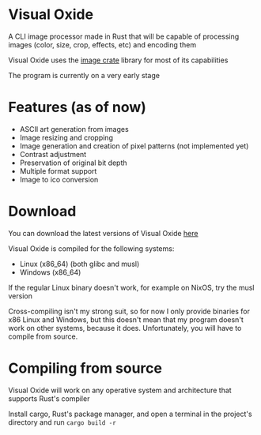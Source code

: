 # Visual Oxide
A CLI image processor made in Rust that will be capable of processing images (color, size, crop, effects, etc) and encoding them

Visual Oxide uses the [image crate](https://crates.io/crates/image) library for most of its capabilities 

The program is currently on a very early stage

# Features (as of now)
- ASCII art generation from images
- Image resizing and cropping
- Image generation and creation of pixel patterns (not implemented yet)
- Contrast adjustment
- Preservation of original bit depth
- Multiple format support
- Image to ico conversion

# Download
You can download the latest versions of Visual Oxide [here](https://github.com/spacebanana420/VisualOxide/releases)

Visual Oxide is compiled for the following systems:
- Linux (x86_64) (both glibc and musl)
- Windows (x86_64)

If the regular Linux binary doesn't work, for example on NixOS, try the musl version

Cross-compiling isn't my strong suit, so for now I only provide binaries for x86 Linux and Windows, but this doesn't mean that my program doesn't work on other systems, because it does. Unfortunately, you will have to compile from source.

# Compiling from source
Visual Oxide will work on any operative system and architecture that supports Rust's compiler

Install cargo, Rust's package manager, and open a terminal in the project's directory and run ``` cargo build -r ```
